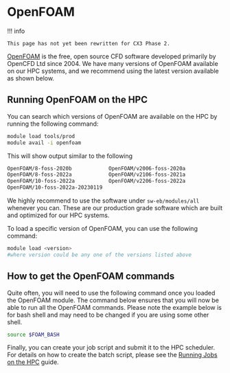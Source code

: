 # OpenFOAM

!!! info

    This page has not yet been rewritten for CX3 Phase 2.

[OpenFOAM](https://www.openfoam.com/) is the free, open source CFD software developed primarily by OpenCFD Ltd since 2004. We have many versions of OpenFOAM available on our HPC systems, and we recommend using the latest version available as shown below.

## Running OpenFOAM on the HPC

You can search which versions of OpenFOAM are available on the HPC by running the following command:

```bash
module load tools/prod
module avail -i openfoam
```

This will show output similar to the following
```bash
OpenFOAM/8-foss-2020b            OpenFOAM/v2006-foss-2020a  
OpenFOAM/8-foss-2022a            OpenFOAM/v2106-foss-2021a  
OpenFOAM/10-foss-2022a           OpenFOAM/v2206-foss-2022a  
OpenFOAM/10-foss-2022a-20230119
```

We highly recommend to use the software under `sw-eb/modules/all` whenever you can. These are our production grade software which are built and optimized for our HPC systems.

To load a specific version of OpenFOAM, you can use the following command:

```bash
module load <version>
#where version could be any one of the versions listed above
```

## How to get the OpenFOAM commands

Quite often, you will need to use the following command once you loaded the OpenFOAM module. The command below ensures that you will now be able to run all the OpenFOAM commands. Please note the example below is for bash shell and may need to be changed if you are using some other shell.

```bash
source $FOAM_BASH
```

Finally, you can create your job script and submit it to the HPC scheduler. For details on how to create the batch script, please see the [Running Jobs on the HPC](../../getting-started/running-your-first-job.md) guide.
